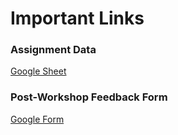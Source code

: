 # Important Links

### Assignment Data

[Google Sheet]()

### Post-Workshop Feedback Form

[Google Form](https://forms.gle/3FuAH3hPCqormtiz9)
